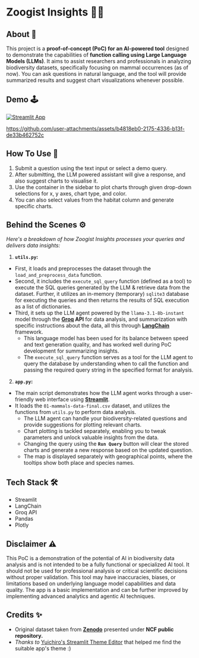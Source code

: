 # Zoogist Insights 🐘🦦

## About 🎯

This project is a **proof-of-concept (PoC) for an AI-powered tool** designed to demonstrate the capabilities of **function calling using Large Language Models (LLMs)**. It aims to assist researchers and professionals in analyzing biodiversity datasets, specifically focusing on mammal occurrences (as of now). You can ask questions in natural language, and the tool will provide summarized results and suggest chart visualizations whenever possible.


## Demo 🕹
[![Streamlit App](https://static.streamlit.io/badges/streamlit_badge_black_white.svg)](https://zoogist-insights.streamlit.app/)


https://github.com/user-attachments/assets/b4818eb0-2175-4336-b13f-de33b462752c


## How To Use 👀
1. Submit a question using the text input or select a demo query.
2. After submitting, the LLM powered assistant will give a response, and also suggest charts to visualise it.
3. Use the container in the sidebar to plot charts through given drop-down selections for x, y axes, chart type, and color.
4. You can also select values from the habitat column and generate specific charts. 


## Behind the Scenes ⚙

*Here's a breakdown of how Zoogist Insights processes your queries and delivers data insights:*

1.   **`utils.py`:**
- First, it loads and preprocesses the dataset through the `load_and_preprocess_data` function.
- Second, it includes the `execute_sql_query` function (defined as a tool) to execute the SQL queries generated by the LLM & retrieve data from the dataset. Further, it utilizes an in-memory (temporary) `sqlite3` database for executing the queries and then returns the results of SQL execution as a list of dictionaries.
- Third, it sets up the LLM agent powered by the `llama-3.1-8b-instant` model through the **[Groq](https://groq.com/) API** for data analysis, and summarization with specific instructions about the data, all this through **[LangChain](https://python.langchain.com/docs/introduction/)** framework.
  - This language model has been used for its balance between speed and text generation quality, and has worked well during PoC development for summarizing insights.
  - The `execute_sql_query` function serves as a tool for the LLM agent to query the database by understanding when to call the function and passing the required query string in the specified format for analysis.

2.    **`app.py`:**
- The main script demonstrates how the LLM agent works through a user-friendly web interface using **[Streamlit](https://streamlit.io/)**.
- It loads the `01-mammals-data-final.csv` dataset, and utilizes the functions from `utils.py` to perform data analysis.
  - The LLM agent can handle your biodiversity-related questions and provide suggestions for plotting relevant charts.
  - Chart plotting is tackled separately, enabling you to tweak parameters and unlock valuable insights from the data.
  - Changing the query using the **`Run Query`** button will clear the stored charts and generate a new response based on the updated question.
  - The map is displayed separately with geographical points, where the tooltips show both place and species names.


## Tech Stack 🛠

-   Streamlit
-   LangChain
-   Groq API
-   Pandas
-   Plotly

## Disclaimer ⚠

This PoC is a demonstration of the potential of AI in biodiversity data analysis and is not intended to be a fully functional or specialized AI tool. It should not be used for professional analysis or critical scientific decisions without proper validation. This tool may have inaccuracies, biases, or limitations based on underlying language model capabilities and data quality. The app is a basic implementation and can be further improved by implementing advanced analytics and agentic AI techniques.

## Credits ✨
- Original dataset taken from **[Zenodo](https://zenodo.org/records/11903722)** presented under **NCF public repository.**
- *Thanks to* [Yuichiro's Streamlit Theme Editor](https://github.com/whitphx/streamlit-theme-editor) that helped me find the suitable app's theme :)

<!--## Problem
Professionals in the biodiversity domain, both globally and in India, frequently encounter challenges when dealing with complex and large datasets related to species occurrences. These datasets often require:

-   **Specialized Skills:** Data analysis often demands advanced technical expertise, hindering accessibility for researchers without a strong background in programming or data science.
-   **Time-Consuming Processes:** Manual data exploration, filtering, and visualization can be tedious and time-intensive, slowing down research progress.
-   **Fragmented Tools:** Existing tools and solutions are often half-baked or scattered across different platforms, making it difficult to manage data analysis in a unified way.
-   **Lack of Natural Language Interaction:** Most existing tools rely on structured queries or GUIs, making it difficult to quickly explore data through intuitive natural language questions.

This leads to a common problem of the professionals and domain experts spending a lot of time extracting insights from data, instead of focusing on data collection & analysis itself, and there is a need for user-friendly and intelligent data analysis workflow.


## Solution 💡
Our MVP demonstrates how AI (both GenAI and Agentic AI) can address the above challenges by:

-   **Natural Language Processing:** The ability to ask questions using natural language, allowing intuitive interaction and access to complex datasets.
-   **Automated Data Analysis:** Leveraging large language models (LLMs) to generate SQL queries, perform basic analysis tasks like summarization and aggregation, reducing manual analysis efforts.
-   **Interactive Visualizations:** A user-friendly way for professionals to display the data in different types of charts and maps based on the insights generated by the AI assistant.-->


<!-- `utils.py` First-Draft Prompt:
"   1. Analyze the user's question carefully. If the question requires fetching data from `mammals_df` (e.g., filtering, selecting columns, doing calculations), generate an appropriate SQL query and call the `execute_sql_query` function to retrieve the data.\n"
"   2. The SQL query must start with `SELECT` and `FROM` keywords followed by the required column names. Use `WHERE` to filter the data based on specific conditions if needed.\n"
"   3. The SQL queries are case-insensitive and must only use column names mentioned above.\n"
"   4. The `execute_sql_query` function will return a dictionary with the `sql_query_result` (list of dictionaries) and a `message`.\n"
"   5. If `sql_query_result` is `None`, return the `message` as the final answer. Do not create any other summaries or charts if `sql_query_result` is `None`.\n"
"   6. If `sql_query_result` is not `None`, then based on the user's query and the data, decide what kind of visualization (chart type) would be suitable. The possible chart types are 'bar_chart', 'pie_chart', 'line_chart', 'scatter_plot'. You should also provide necessary columns for the x and y axes, and group by clause if needed.\n"
"   7. Return a JSON object with a 'visualization' key containing the chart type, x axis, y axis, group by column name (if applicable), as a python dictionary, after getting SQL results from `execute_sql_query` tool. Ensure the returned value is a valid python dictionary before generating any summary.\n"
"   8. Summarize the data and visualization insights based on the SQL result and generated chart type. Do not return the actual `sql_query_result` to the user. Instead, provide a high-level, easy to understand summary based on the user query.\n"
"   9. If the user question can be answered without querying the `mammals_df`, answer directly without using the `execute_sql_query` function. Do not return empty JSON object if no SQL query is required.\n"
"   10. To extract the year from the 'date' column, use the SQL function `strftime('%Y', date)` in your query, when the user specifically asks for anything related to observation year. Use date column only if specifically asked for.\n"-->
